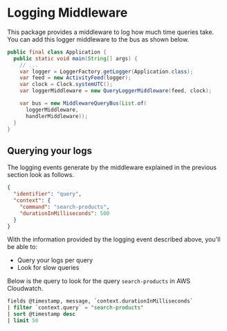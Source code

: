 # Logging Middleware

This package provides a middleware to log how much time queries take.
You can add this logger middleware to the bus as shown below.

```java
public final class Application {
  public static void main(String[] args) {
    // ...
    var logger = LoggerFactory.getLogger(Application.class);
    var feed = new ActivityFeed(logger);
    var clock = Clock.systemUTC();
    var loggerMiddleware = new QueryLoggerMiddleware(feed, clock);

    var bus = new MiddlewareQueryBus(List.of(
      loggerMiddleware,
      handlerMiddleware));
  }
}
```

## Querying your logs

The logging events generate by the middleware explained in the previous section look as follows.

```json
{
  "identifier": "query",
  "context": {
    "command": "search-products",
    "durationInMilliseconds": 500
  }
}
```

With the information provided by the logging event described above, you'll be able to:

- Query your logs per query
- Look for slow queries

Below is the query to look for the query `search-products` in AWS Cloudwatch.

```sql
fields @timestamp, message, `context.durationInMilliseconds`
| filter `context.query` = "search-products"
| sort @timestamp desc
| limit 50
```

